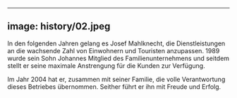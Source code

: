 
---
image: history/02.jpeg
---

In den folgenden Jahren gelang es Josef Mahlknecht, die Dienstleistungen an die wachsende Zahl von Einwohnern und Touristen anzupassen. 1989 wurde sein Sohn Johannes Mitglied des Familienunternehmens und seitdem stellt er seine maximale Anstrengung für die Kunden zur Verfügung.

Im Jahr 2004 hat er, zusammen mit seiner Familie, die volle Verantwortung dieses Betriebes übernommen. Seither führt er ihn mit Freude und Erfolg.